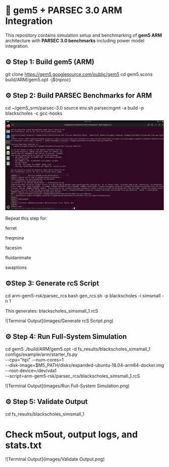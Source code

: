 # 🚀 gem5 + PARSEC 3.0 ARM Integration

This repository contains simulation setup and benchmarking of **gem5 ARM** architecture with **PARSEC 3.0 benchmarks** including power model integration.


## ⚙️ Step 1: Build gem5 (ARM)

git clone https://gem5.googlesource.com/public/gem5
cd gem5
scons build/ARM/gem5.opt -j$(nproc)

## ⚙️ Step 2: Build PARSEC Benchmarks for ARM

cd ~/gem5_srm/parsec-3.0
source env.sh
parsecmgmt -a build -p blackscholes -c gcc-hooks


![Terminal Output](images/blackhole_build.png)

Repeat this step for:

ferret

freqmine

facesim

fluidanimate

swaptions


## ⚙️Step 3: Generate rcS Script

cd arm-gem5-rsk/parsec_rcs
bash gen_rcs.sh -p blackscholes -i simsmall -n 1

This generates:
blackscholes_simsmall_1.rcS

![Terminal Output](images/Generate rcS Script.png)


## ⚙️ Step 4: Run Full-System Simulation

cd gem5
./build/ARM/gem5.opt -d fs_results/blackscholes_simsmall_1 \
configs/example/arm/starter_fs.py \
--cpu="hpi" --num-cores=1 \
--disk-image=$M5_PATH/disks/expanded-ubuntu-18.04-arm64-docker.img \
--root-device=/dev/vda1 \
--script=arm-gem5-rsk/parsec_rcs/blackscholes_simsmall_1.rcS

![Terminal Output](images/Run Full-System Simulation.png)


## ⚙️ Step 5: Validate Output

cd fs_results/blackscholes_simsmall_1
# Check m5out, output logs, and stats.txt

![Terminal Output](images/Validate Output.png)






